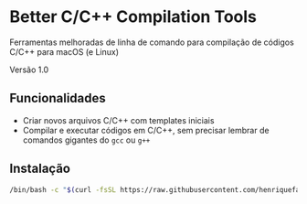 # Better C/C++ Compilation Tools 

Ferramentas melhoradas de linha de comando para compilação de códigos C/C++ para macOS (e Linux)

Versão 1.0

## Funcionalidades

- Criar novos arquivos C/C++ com templates iniciais
- Compilar e executar códigos em C/C++, sem precisar lembrar de comandos gigantes do `gcc` ou `g++`

## Instalação

```bash
/bin/bash -c "$(curl -fsSL https://raw.githubusercontent.com/henriquefalconer/better-c-cpp-compilation-tools/main/install.sh)"
```
